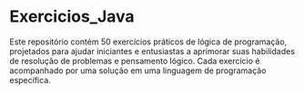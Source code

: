 # Exercicios_Java
Este repositório contém 50 exercícios práticos de lógica de programação, projetados para ajudar iniciantes e entusiastas a aprimorar suas habilidades de resolução de problemas e pensamento lógico. Cada exercício é acompanhado por uma solução em uma linguagem de programação específica.
